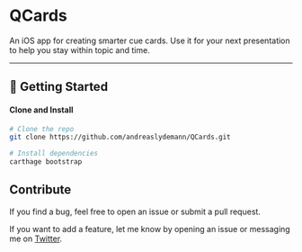 # QCards

An iOS app for creating smarter cue cards. Use it for your next presentation to help you stay within topic and time.

---

## 🚀 Getting Started

#### Clone and Install

```bash
# Clone the repo
git clone https://github.com/andreaslydemann/QCards.git

# Install dependencies
carthage bootstrap
```

## Contribute

If you find a bug, feel free to open an issue or submit a pull request.

If you want to add a feature, let me know by opening an issue or messaging me on [Twitter](https://twitter.com/andreaslydemann).
